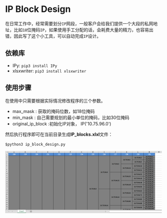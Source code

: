 # IP Block Design

在日常工作中，经常需要划分`IP`网段，一般客户会给我们提供一个大段的私网地址，比如`18`位掩码`IP`，如果使用手工分配的话，会耗费大量的精力，也容易出错，因此写了这个小工具，可以自动完成`IP`设计。

## 依赖库

- IPy: `pip3 install IPy`
- xlsxwriter: `pip3 install xlsxwriter`


## 使用步骤

在使用中只需要根据实际情况修改程序的三个参数。

- max_mask : 获取的掩码位数，如18位掩码
- min_mask :  自己需要规划的最小单位的掩码，比如30位掩码
- original_ip_block :初始化IP对象， IP('10.75.96.0')

然后执行程序即可在当前目录生成**IP_blocks.xlxl**文件：

```shell
$python3 ip_block_design.py
```

![示意图](https://github.com/wowmarcomei/ip_block_design/blob/master/snapshot.png)